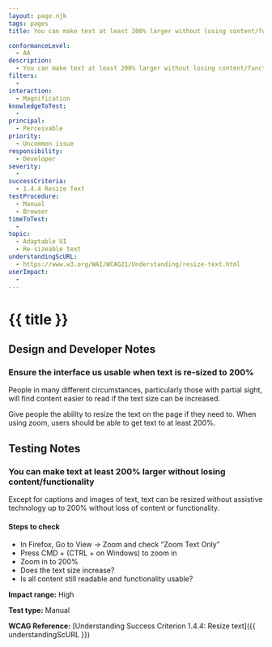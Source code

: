 ```yaml
---
layout: page.njk
tags: pages
title: You can make text at least 200% larger without losing content/functionality

conformanceLevel:
  - AA
description:
  - You can make text at least 200% larger without losing content/functionality
filters:
  -
interaction:
  - Magnification
knowledgeToTest:
  -
principal:
  - Perceivable
priority:
  - Uncommon issue
responsibility:
  - Developer
severity:
  -
successCriteria:
  - 1.4.4 Resize Text
testProcedure:
  - Manual
  - Browser
timeToTest:
  -
topic:
  - Adaptable UI
  - Re-sizeable text
understandingScURL:
  - https://www.w3.org/WAI/WCAG21/Understanding/resize-text.html
userImpact:
  -
---
```


# {{ title }}

## Design and Developer Notes

### Ensure the interface us usable when text is re-sized to 200%

People in many different circumstances, particularly those with partial sight, will find content easier to read if the text size can be increased.

Give people the ability to resize the text on the page if they need to. When using zoom, users should be able to get text to at least 200%.

## Testing Notes

### You can make text at least 200% larger without losing content/functionality

Except for captions and images of text, text can be resized without assistive technology up to 200% without loss of content or functionality.

#### Steps to check

- In Firefox, Go to View -> Zoom and check “Zoom Text Only”
- Press CMD + (CTRL + on Windows) to zoom in
- Zoom in to 200%
- Does the text size increase?
- Is all content still readable and functionality usable?

**Impact range:** High

**Test type:** Manual

**WCAG Reference:** [Understanding Success Criterion 1.4.4: Resize text]({{ understandingScURL }})
